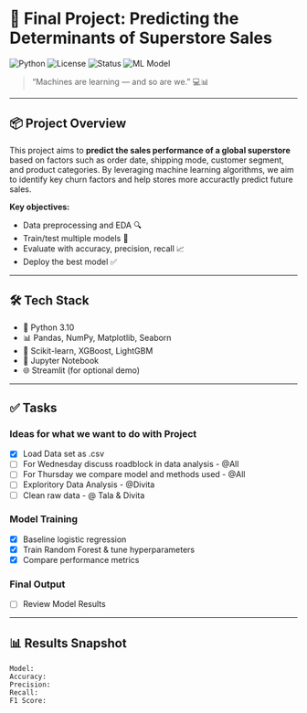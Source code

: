 # 🧠 Final Project: Predicting the Determinants of Superstore Sales

![Python](https://img.shields.io/badge/python-3.10-blue?logo=python)
![License](https://img.shields.io/badge/license-MIT-green)
![Status](https://img.shields.io/badge/status-Final--Submission-success)
![ML Model](https://img.shields.io/badge/model-RandomForest-orange)

> “Machines are learning — and so are we.” 💻📊

---

## 📦 Project Overview

This project aims to **predict the sales performance of a global superstore** based on  factors such as order date, shipping mode, customer segment, and product categories. By leveraging machine learning algorithms, we aim to identify key churn factors and help stores more accuractly predict future sales.

**Key objectives:**
- Data preprocessing and EDA 🔍
- Train/test multiple models 🧪
- Evaluate with accuracy, precision, recall 📈
- Deploy the best model ✅

---

## 🛠️ Tech Stack

- 🐍 Python 3.10
- 📊 Pandas, NumPy, Matplotlib, Seaborn
- 🤖 Scikit-learn, XGBoost, LightGBM
- 📂 Jupyter Notebook
- 🌐 Streamlit (for optional demo)

---

## ✅ Tasks

### Ideas for what we want to do with Project
- [X] Load Data set as .csv
- [ ] For Wednesday discuss roadblock in data analysis - @All
- [ ] For Thursday we compare model and methods used - @All 
- [ ] Exploritory Data Analysis - @Divita
- [ ] Clean raw data - @ Tala & Divita

### Model Training
- [x] Baseline logistic regression
- [x] Train Random Forest & tune hyperparameters
- [x] Compare performance metrics

### Final Output
- [ ] Review Model Results

---

## 📊 Results Snapshot

```text
Model: 
Accuracy: 
Precision: 
Recall: 
F1 Score: 
